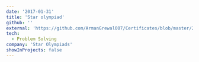 ```yaml
---
date: '2017-01-31'
title: 'Star olympiad'
github: ''
external: 'https://github.com/ArmanGrewal007/Certificates/blob/master/2017_01_31_Star_olympiad.pdf'
tech:
  - Problem Solving
company: 'Star Olympiads'
showInProjects: false
---
```




